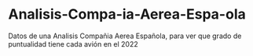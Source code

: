 # Analisis-Compa-ia-Aerea-Espa-ola
Datos de una Analisis Compañia Aerea Española, para ver que grado de puntualidad tiene cada avión en el 2022

